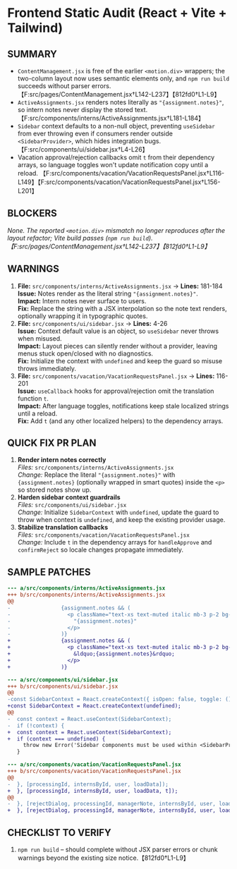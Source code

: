 # Frontend Static Audit (React + Vite + Tailwind)

## SUMMARY
- `ContentManagement.jsx` is free of the earlier `<motion.div>` wrappers; the two-column layout now uses semantic elements only, and `npm run build` succeeds without parser errors. 【F:src/pages/ContentManagement.jsx†L142-L237】【812fd0†L1-L9】
- `ActiveAssignments.jsx` renders notes literally as `"{assignment.notes}"`, so intern notes never display the stored text. 【F:src/components/interns/ActiveAssignments.jsx†L181-L184】
- `Sidebar` context defaults to a non-null object, preventing `useSidebar` from ever throwing even if consumers render outside `<SidebarProvider>`, which hides integration bugs. 【F:src/components/ui/sidebar.jsx†L4-L26】
- Vacation approval/rejection callbacks omit `t` from their dependency arrays, so language toggles won't update notification copy until a reload. 【F:src/components/vacation/VacationRequestsPanel.jsx†L116-L149】【F:src/components/vacation/VacationRequestsPanel.jsx†L156-L201】

## BLOCKERS
_None. The reported `<motion.div>` mismatch no longer reproduces after the layout refactor; Vite build passes (`npm run build`).【F:src/pages/ContentManagement.jsx†L142-L237】【812fd0†L1-L9】_

## WARNINGS
1. **File:** `src/components/interns/ActiveAssignments.jsx` → **Lines:** 181-184  \
   **Issue:** Notes render as the literal string `"{assignment.notes}"`.  \
   **Impact:** Intern notes never surface to users.  \
   **Fix:** Replace the string with a JSX interpolation so the note text renders, optionally wrapping it in typographic quotes.
2. **File:** `src/components/ui/sidebar.jsx` → **Lines:** 4-26  \
   **Issue:** Context default value is an object, so `useSidebar` never throws when misused.  \
   **Impact:** Layout pieces can silently render without a provider, leaving menus stuck open/closed with no diagnostics.  \
   **Fix:** Initialize the context with `undefined` and keep the guard so misuse throws immediately.
3. **File:** `src/components/vacation/VacationRequestsPanel.jsx` → **Lines:** 116-201  \
   **Issue:** `useCallback` hooks for approval/rejection omit the translation function `t`.  \
   **Impact:** After language toggles, notifications keep stale localized strings until a reload.  \
   **Fix:** Add `t` (and any other localized helpers) to the dependency arrays.

## QUICK FIX PR PLAN
1. **Render intern notes correctly**  \
   _Files:_ `src/components/interns/ActiveAssignments.jsx`  \
   _Change:_ Replace the literal `"{assignment.notes}"` with `{assignment.notes}` (optionally wrapped in smart quotes) inside the `<p>` so stored notes show up.
2. **Harden sidebar context guardrails**  \
   _Files:_ `src/components/ui/sidebar.jsx`  \
   _Change:_ Initialize `SidebarContext` with `undefined`, update the guard to throw when context is `undefined`, and keep the existing provider usage.
3. **Stabilize translation callbacks**  \
   _Files:_ `src/components/vacation/VacationRequestsPanel.jsx`  \
   _Change:_ Include `t` in the dependency arrays for `handleApprove` and `confirmReject` so locale changes propagate immediately.

## SAMPLE PATCHES
```diff
--- a/src/components/interns/ActiveAssignments.jsx
+++ b/src/components/interns/ActiveAssignments.jsx
@@
-                {assignment.notes && (
-                  <p className="text-xs text-muted italic mb-3 p-2 bg-surface rounded border border-border">
-                    "{assignment.notes}"
-                  </p>
-                )}
+                {assignment.notes && (
+                  <p className="text-xs text-muted italic mb-3 p-2 bg-surface rounded border border-border">
+                    &ldquo;{assignment.notes}&rdquo;
+                  </p>
+                )}
```
```diff
--- a/src/components/ui/sidebar.jsx
+++ b/src/components/ui/sidebar.jsx
@@
-const SidebarContext = React.createContext({ isOpen: false, toggle: () => {}, setOpen: () => {} });
+const SidebarContext = React.createContext(undefined);
@@
-  const context = React.useContext(SidebarContext);
-  if (!context) {
+  const context = React.useContext(SidebarContext);
+  if (context === undefined) {
     throw new Error('Sidebar components must be used within <SidebarProvider>');
   }
```
```diff
--- a/src/components/vacation/VacationRequestsPanel.jsx
+++ b/src/components/vacation/VacationRequestsPanel.jsx
@@
-  }, [processingId, internsById, user, loadData]);
+  }, [processingId, internsById, user, loadData, t]);
@@
-  }, [rejectDialog, processingId, managerNote, internsById, user, loadData]);
+  }, [rejectDialog, processingId, managerNote, internsById, user, loadData, t]);
```

## CHECKLIST TO VERIFY
1. `npm run build` – should complete without JSX parser errors or chunk warnings beyond the existing size notice.【812fd0†L1-L9】

